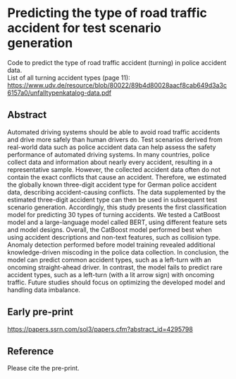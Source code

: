 # Predicting the type of road traffic accident for test scenario generation 
Code to predict the type of road traffic accident (turning) in police accident data.  
List of all turning accident types (page 11): https://www.udv.de/resource/blob/80022/89b4d80028aacf8cab649d3a3c6157a0/unfalltypenkatalog-data.pdf 

## Abstract
Automated driving systems should be able to avoid road traffic accidents and drive more safely than human drivers do. Test scenarios derived from real-world data such as police accident data can help assess the safety performance of automated driving systems. In many countries, police collect data and information about nearly every accident, resulting in a representative sample. However, the collected accident data often do not contain the exact conflicts that cause an accident. Therefore, we estimated the globally known three-digit accident type for German police accident data, describing accident-causing conflicts. The data supplemented by the estimated three-digit accident type can then be used in subsequent test scenario generation. Accordingly, this study presents the first classification model for predicting 30 types of turning accidents. We tested a CatBoost model and a large-language model called BERT, using different feature sets and model designs. Overall, the CatBoost model performed best when using accident descriptions and non-text features, such as collision type. Anomaly detection performed before model training revealed additional knowledge-driven miscoding in the police data collection. In conclusion, the model can predict common accident types, such as a left-turn with an oncoming straight-ahead driver. In contrast, the model fails to predict rare accident types, such as a left-turn (with a lit arrow sign) with oncoming traffic. Future studies should focus on optimizing the developed model and handling data imbalance.  

## Early pre-print
https://papers.ssrn.com/sol3/papers.cfm?abstract_id=4295798

## Reference 
Please cite the pre-print. 

